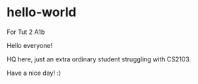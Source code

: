 # hello-world
For Tut 2 A1b

Hello everyone! 

HQ here, just an extra ordinary student struggling with CS2103. 

Have a nice day! :)
